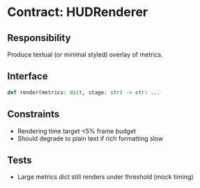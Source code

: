 # Contract: HUDRenderer

## Responsibility
Produce textual (or minimal styled) overlay of metrics.

## Interface
```python
def render(metrics: dict, stage: str) -> str: ...
```

## Constraints
- Rendering time target <5% frame budget
- Should degrade to plain text if rich formatting slow

## Tests
- Large metrics dict still renders under threshold (mock timing)
